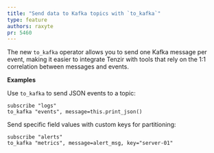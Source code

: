 ```yaml
---
title: "Send data to Kafka topics with `to_kafka`"
type: feature
authors: raxyte
pr: 5460
---
```


The new `to_kafka` operator allows you to send one Kafka message per event,
making it easier to integrate Tenzir with tools that rely on the 1:1 correlation
between messages and events.

**Examples**

Use `to_kafka` to send JSON events to a topic:

```tql
subscribe "logs"
to_kafka "events", message=this.print_json()
```

Send specific field values with custom keys for partitioning:

```tql
subscribe "alerts"
to_kafka "metrics", message=alert_msg, key="server-01"
```
